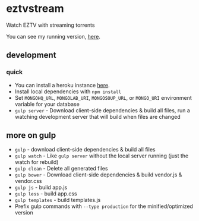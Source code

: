 # eztvstream

Watch EZTV with streaming torrents

You can see my running version, [here](http://eztvstream.herokuapp.com/).

## development

### quick

* You can install a heroku instance [here](https://heroku.com/deploy?template=https://github.com/konsumer/eztvstream).
*  Install local dependencies with `npm install`
*  Set `MONGOHQ_URL`, `MONGOLAB_URI`, `MONGOSOUP_URL`, or `MONGO_URI` environment variable for your database
*  `gulp server` - Download client-side dependencies & build all files, run a watching development server that will build when files are changed

## more on gulp

*  `gulp` - download client-side dependencies & build all files
*  `gulp watch` - Like `gulp server` without the local server running (just the watch for rebuild)
*  `gulp clean` - Delete all generated files
*  `gulp bower` - Download client-side dependencies & build vendor.js & vendor.css
*  `gulp js` - build app.js
*  `gulp less` - build app.css
*  `gulp templates` - build templates.js
*  Prefix gulp commands with `--type production` for the minified/optimized version
